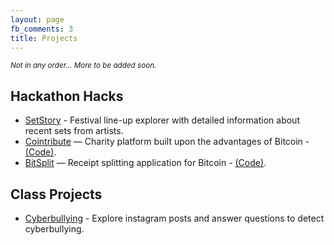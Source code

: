 ```yaml
---
layout: page 
fb_comments: 3
title: Projects
---
```

<!-- Change to layout to dirindex to include projects -->

<small>*Not in any order... More to be added soon.*</small>

## Hackathon Hacks
- [SetStory](https://setstory.herokuapp.com) - Festival line-up explorer with detailed information about recent sets from artists.
- [Cointribute](http://intense-escarpment-3682.herokuapp.com) — Charity platform built upon the advantages of Bitcoin - [(Code)](https://github.com/coin-orado/charity).
- [BitSplit](http://bit-split.herokuapp.com) — Receipt splitting application for Bitcoin - [(Code)](https://github.com/dawsonbotsford/bitsplit).

## Class Projects
- [Cyberbullying](https://cyberbullyingassignment.herokuapp.com) - Explore instagram posts and answer questions to detect cyberbullying.


<!--## More hacks -->
